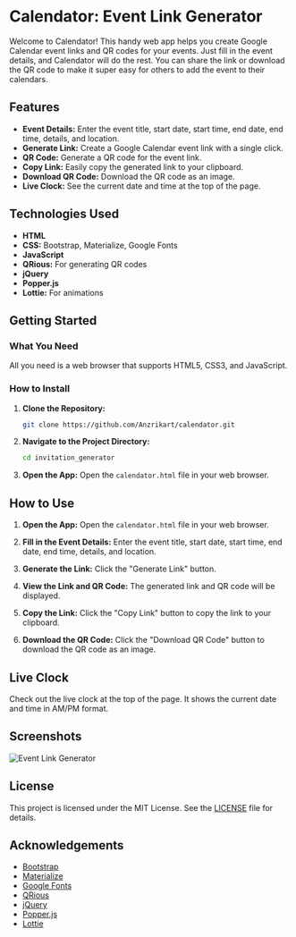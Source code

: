 # Calendator: Event Link Generator

Welcome to Calendator! This handy web app helps you create Google Calendar event links and QR codes for your events. Just fill in the event details, and Calendator will do the rest. You can share the link or download the QR code to make it super easy for others to add the event to their calendars.

## Features

- **Event Details:** Enter the event title, start date, start time, end date, end time, details, and location.
- **Generate Link:** Create a Google Calendar event link with a single click.
- **QR Code:** Generate a QR code for the event link.
- **Copy Link:** Easily copy the generated link to your clipboard.
- **Download QR Code:** Download the QR code as an image.
- **Live Clock:** See the current date and time at the top of the page.

## Technologies Used

- **HTML**
- **CSS:** Bootstrap, Materialize, Google Fonts
- **JavaScript**
- **QRious:** For generating QR codes
- **jQuery**
- **Popper.js**
- **Lottie:** For animations

## Getting Started

### What You Need

All you need is a web browser that supports HTML5, CSS3, and JavaScript.

### How to Install

1. **Clone the Repository:**
    ```sh
    git clone https://github.com/Anzrikart/calendator.git
    ```

2. **Navigate to the Project Directory:**
    ```sh
    cd invitation_generator
    ```

3. **Open the App:**
    Open the `calendator.html` file in your web browser.

## How to Use

1. **Open the App:**
    Open the `calendator.html` file in your web browser.

2. **Fill in the Event Details:**
    Enter the event title, start date, start time, end date, end time, details, and location.

3. **Generate the Link:**
    Click the "Generate Link" button.

4. **View the Link and QR Code:**
    The generated link and QR code will be displayed.

5. **Copy the Link:**
    Click the "Copy Link" button to copy the link to your clipboard.

6. **Download the QR Code:**
    Click the "Download QR Code" button to download the QR code as an image.

## Live Clock

Check out the live clock at the top of the page. It shows the current date and time in AM/PM format.

## Screenshots

![Event Link Generator](screenshot.png)

## License

This project is licensed under the MIT License. See the [LICENSE](LICENSE) file for details.

## Acknowledgements

- [Bootstrap](https://getbootstrap.com/)
- [Materialize](https://materializecss.com/)
- [Google Fonts](https://fonts.google.com/)
- [QRious](https://github.com/neocotic/qrious)
- [jQuery](https://jquery.com/)
- [Popper.js](https://popper.js.org/)
- [Lottie](https://lottiefiles.com/)

